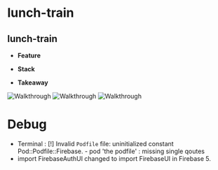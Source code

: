 # lunch-train
<!-- Description here -->

## lunch-train
- **Feature**

- **Stack**

- **Takeaway**

![Walkthrough]()
![Walkthrough]()
![Walkthrough]()
<!-- [Visit Project]() -->

# Debug
- Terminal : [!] Invalid `Podfile` file: uninitialized constant Pod::Podfile::Firebase. 
        - pod 'the podfile' : missing single qoutes
- import FirebaseAuthUI changed to import FirebaseUI in Firebase 5.

